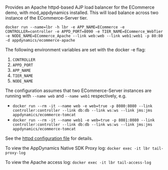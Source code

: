 Provides an Apache httpd-based AJP load balancer for the ECommerce demo, with mod_appdynamics installed.  This will load balance across two instance of the ECommerce-Server tier.  

`docker run --name=lbr -h lbr -e APP_NAME=ECommerce -e CONTROLLER=controller -e APPD_PORT=8090 -e TIER_NAME=ECommerce_WebTier -e NODE_NAME=ECommerce_Apache --link web:web --link web1:web1 -p 80:80 -d appdynamics/ecommerce-apache`

The following environment variables are set with the docker -e flag:

1. `CONTROLLER`
2. `APPD_PORT`
3. `APP_NAME`
4. `TIER_NAME`
5. `NODE_NAME`

The configuration assumes that two ECommerce-Server instances are running with `--name web` and `--name web1` respectively, e.g.

* `docker run --rm -it --name web -e web=true -p 8080:8080 --link controller:controller --link db:db --link ws:ws --link jms:jms appdynamics/ecommerce-tomcat`
* `docker run --rm -it --name web1 -e web=true -p 8081:8080 --link controller:controller --link db:db --link ws:ws --link jms:jms appdynamics/ecommerce-tomcat`

See the [httpd configuration file](https://github.com/Appdynamics/ECommerce-Docker/blob/master/ECommerce-Apache/ajp_proxy.conf) for details.

To view the AppDynamics Native SDK Proxy log: `docker exec -it lbr tail-proxy-log`

To view the Apache access log: `docker exec -it lbr tail-access-log`
